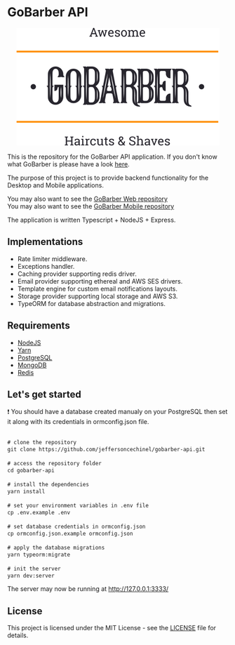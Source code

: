 # GoBarber API

<p align="center">
  <img src="https://github.com/jeffersoncechinel/gobarber-web/blob/master/resources/logo.svg" alt="logo" />
</p>

This is the repository for the GoBarber API application. If you don't know what GoBarber is please have a look [here](https://github.com/jeffersoncechinel/gobarber).

The purpose of this project is to provide backend functionality for the Desktop and Mobile applications.

You may also want to see the [GoBarber Web repository](https://github.com/jeffersoncechinel/gobarber-web)  
You may also want to see the [GoBarber Mobile repository](https://github.com/jeffersoncechinel/gobarber-mobile)

The application is written Typescript + NodeJS + Express.

Implementations
----
- Rate limiter middleware.
- Exceptions handler.
- Caching provider supporting redis driver.
- Email provider supporting ethereal and AWS SES drivers.
- Template engine for custom email notifications layouts.
- Storage provider supporting local storage and AWS S3.
- TypeORM for database abstraction and migrations.

Requirements
----
* [NodeJS](https://nodejs.org/)
* [Yarn](https://yarnpkg.com/)
* [PostgreSQL](https://www.postgresql.org/)
* [MongoDB](https://www.mongodb.com/)
* [Redis](https://redis.io/)

Let's get started
----
:exclamation: You should have a database created manualy on your PostgreSQL then set it along with its credentials in ormconfig.json file.

```

# clone the repository
git clone https://github.com/jeffersoncechinel/gobarber-api.git

# access the repository folder
cd gobarber-api

# install the dependencies
yarn install

# set your environment variables in .env file
cp .env.example .env

# set database credentials in ormconfig.json
cp ormconfig.json.example ormconfig.json

# apply the database migrations
yarn typeorm:migrate

# init the server
yarn dev:server
```

The server may now be running at http://127.0.0.1:3333/


License
----

This project is licensed under the MIT License - see the [LICENSE](LICENSE) file for details.
